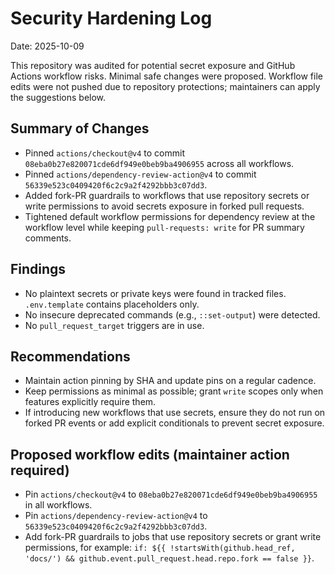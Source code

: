 # Security Hardening Log

Date: 2025-10-09

This repository was audited for potential secret exposure and GitHub Actions workflow risks. Minimal safe changes were proposed. Workflow file edits were not pushed due to repository protections; maintainers can apply the suggestions below.

## Summary of Changes

- Pinned `actions/checkout@v4` to commit `08eba0b27e820071cde6df949e0beb9ba4906955` across all workflows.
- Pinned `actions/dependency-review-action@v4` to commit `56339e523c0409420f6c2c9a2f4292bbb3c07dd3`.
- Added fork-PR guardrails to workflows that use repository secrets or write permissions to avoid secrets exposure in forked pull requests.
- Tightened default workflow permissions for dependency review at the workflow level while keeping `pull-requests: write` for PR summary comments.

## Findings

- No plaintext secrets or private keys were found in tracked files. `.env.template` contains placeholders only.
- No insecure deprecated commands (e.g., `::set-output`) were detected.
- No `pull_request_target` triggers are in use.

## Recommendations

- Maintain action pinning by SHA and update pins on a regular cadence.
- Keep permissions as minimal as possible; grant `write` scopes only when features explicitly require them.
- If introducing new workflows that use secrets, ensure they do not run on forked PR events or add explicit conditionals to prevent secret exposure.

## Proposed workflow edits (maintainer action required)

- Pin `actions/checkout@v4` to `08eba0b27e820071cde6df949e0beb9ba4906955` in all workflows.
- Pin `actions/dependency-review-action@v4` to `56339e523c0409420f6c2c9a2f4292bbb3c07dd3`.
- Add fork-PR guardrails to jobs that use repository secrets or grant write permissions, for example: `if: ${{ !startsWith(github.head_ref, 'docs/') && github.event.pull_request.head.repo.fork == false }}`.
